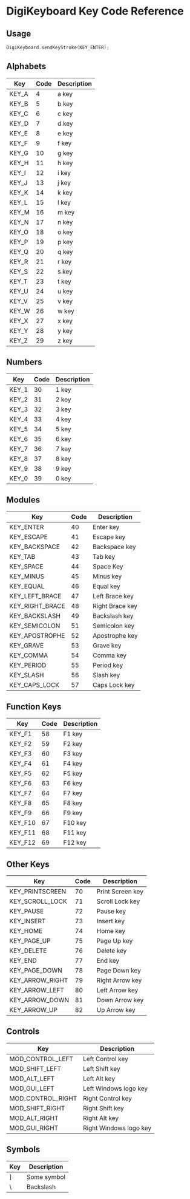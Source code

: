 # DigiKeyboard Key Code Reference

## Usage
```cpp
DigiKeyboard.sendKeyStroke(KEY_ENTER);
```

## Alphabets
| Key      | Code | Description |
|----------|------|-------------|
| KEY_A   | 4    | a key       |
| KEY_B   | 5    | b key       |
| KEY_C   | 6    | c key       |
| KEY_D   | 7    | d key       |
| KEY_E   | 8    | e key       |
| KEY_F   | 9    | f key       |
| KEY_G   | 10   | g key       |
| KEY_H   | 11   | h key       |
| KEY_I   | 12   | i key       |
| KEY_J   | 13   | j key       |
| KEY_K   | 14   | k key       |
| KEY_L   | 15   | l key       |
| KEY_M   | 16   | m key       |
| KEY_N   | 17   | n key       |
| KEY_O   | 18   | o key       |
| KEY_P   | 19   | p key       |
| KEY_Q   | 20   | q key       |
| KEY_R   | 21   | r key       |
| KEY_S   | 22   | s key       |
| KEY_T   | 23   | t key       |
| KEY_U   | 24   | u key       |
| KEY_V   | 25   | v key       |
| KEY_W   | 26   | w key       |
| KEY_X   | 27   | x key       |
| KEY_Y   | 28   | y key       |
| KEY_Z   | 29   | z key       |
 </div> 

## Numbers
| Key      | Code | Description |
|----------|------|-------------|
| KEY_1    | 30   | 1 key       |
| KEY_2    | 31   | 2 key       |
| KEY_3    | 32   | 3 key       |
| KEY_4    | 33   | 4 key       |
| KEY_5    | 34   | 5 key       |
| KEY_6    | 35   | 6 key       |
| KEY_7    | 36   | 7 key       |
| KEY_8    | 37   | 8 key       |
| KEY_9    | 38   | 9 key       |
| KEY_0    | 39   | 0 key       |

## Modules
| Key              | Code | Description       |
|------------------|------|-------------------|
| KEY_ENTER        | 40   | Enter key         |
| KEY_ESCAPE       | 41   | Escape key        |
| KEY_BACKSPACE    | 42   | Backspace key     |
| KEY_TAB          | 43   | Tab key           |
| KEY_SPACE        | 44   | Space Key         |
| KEY_MINUS        | 45   | Minus key         |
| KEY_EQUAL        | 46   | Equal key         |
| KEY_LEFT_BRACE   | 47   | Left Brace key    |
| KEY_RIGHT_BRACE  | 48   | Right Brace key   |
| KEY_BACKSLASH    | 49   | Backslash key     |
| KEY_SEMICOLON    | 51   | Semicolon key     |
| KEY_APOSTROPHE   | 52   | Apostrophe key    |
| KEY_GRAVE        | 53   | Grave key         |
| KEY_COMMA        | 54   | Comma key         |
| KEY_PERIOD       | 55   | Period key        |
| KEY_SLASH        | 56   | Slash key         |
| KEY_CAPS_LOCK    | 57   | Caps Lock key     |

## Function Keys
| Key      | Code | Description |
|----------|------|-------------|
| KEY_F1    | 58   | F1 key       |
| KEY_F2    | 59   | F2 key       |
| KEY_F3    | 60   | F3 key       |
| KEY_F4    | 61   | F4 key       |
| KEY_F5    | 62   | F5 key       |
| KEY_F6    | 63   | F6 key       |
| KEY_F7    | 64   | F7 key       |
| KEY_F8    | 65   | F8 key       |
| KEY_F9    | 66   | F9 key       |
| KEY_F10   | 67   | F10 key      |
| KEY_F11   | 68   | F11 key      |
| KEY_F12   | 69   | F12 key      |

## Other Keys
| Key               | Code | Description      |
|-------------------|------|------------------|
| KEY_PRINTSCREEN    | 70   | Print Screen key  |
| KEY_SCROLL_LOCK     | 71   | Scroll Lock key   |
| KEY_PAUSE           | 72   | Pause key         |
| KEY_INSERT          | 73   | Insert key        |
| KEY_HOME            | 74   | Home key          |
| KEY_PAGE_UP         | 75   | Page Up key       |
| KEY_DELETE          | 76   | Delete key        |
| KEY_END             | 77   | End key           |
| KEY_PAGE_DOWN       | 78   | Page Down key     |
| KEY_ARROW_RIGHT     | 79   | Right Arrow key   |
| KEY_ARROW_LEFT      | 80   | Left Arrow key    |
| KEY_ARROW_DOWN      | 81   | Down Arrow key    |
| KEY_ARROW_UP        | 82   | Up Arrow key      |

## Controls
| Key              | Description                     |
|------------------|---------------------------------|
| MOD_CONTROL_LEFT  | Left Control key                |
| MOD_SHIFT_LEFT    | Left Shift key                  |
| MOD_ALT_LEFT      | Left Alt key                    |
| MOD_GUI_LEFT      | Left Windows logo key           |
| MOD_CONTROL_RIGHT | Right Control key               |
| MOD_SHIFT_RIGHT   | Right Shift key                 |
| MOD_ALT_RIGHT     | Right Alt key                   |
| MOD_GUI_RIGHT     | Right Windows logo key          |

## Symbols
| Key | Description |
|-----|-------------|
| ]   | Some symbol |
| \   | Backslash   |
